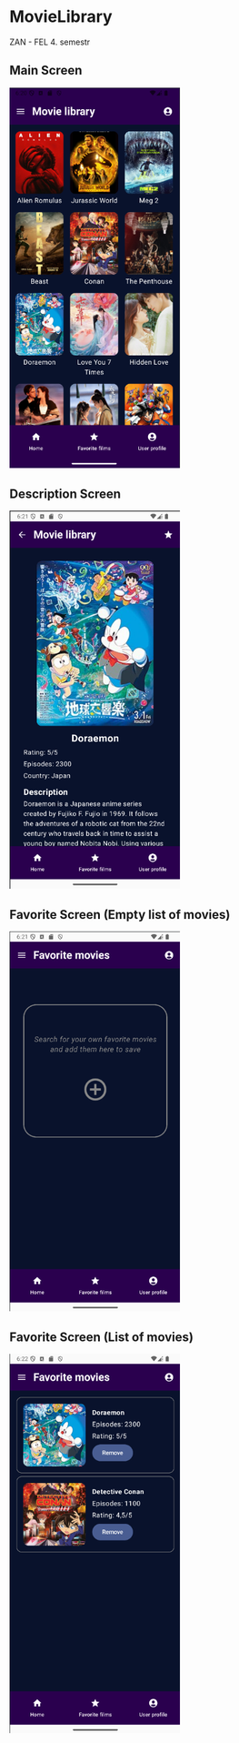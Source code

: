 # MovieLibrary
ZAN - FEL 4. semestr

## Main Screen
<img src="screens/01_MainScreen.png" width="300" />

## Description Screen
<img src="screens/02_DescriptionScreen.png" width="300" />

## Favorite Screen (Empty list of movies)
<img src="screens/03_FavoriteScreen.png" width="300" />

## Favorite Screen (List of movies)
<img src="screens/04_FavoriteScreen.png" width="300" />
